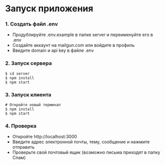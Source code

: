 # Запуск приложения

### 1. Создать файл .env

- Продублируйте .env.example в папке server и переименуйте его в .env
- Создайте аккаунт на mailgun.com или войдите в профиль
- Введите domain и api key в файле .env

### 2. Запуск сервера

```
$ cd server
$ npm install
$ npm start
```

### 3. Запуск клиента

```
# Откройте новый терминал
$ npm install
$ npm start
```

### 4. Проверка

- Откройте http://localhost:3000
- Введите адрес электронной почты, тему, сообщение и нажмите отправить
- Проверьте свой почтовый ящик (возможно письма приходят в папку Спам)
